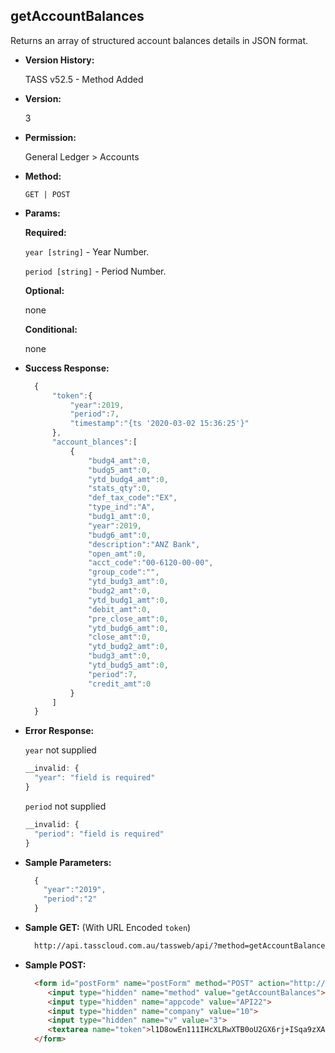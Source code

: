 **getAccountBalances**
----
  Returns an array of structured account balances details in JSON format.
  
* **Version History:**

  TASS v52.5 - Method Added

* **Version:**

  3

* **Permission:**

  General Ledger > Accounts

* **Method:**

  `GET | POST`
  
*  **Params:**

   **Required:**

   `year [string]` - Year Number.

   `period [string]` - Period Number.
   
   **Optional:**

   none

   **Conditional:**
 
   none

* **Success Response:**

    ```javascript
      {
          "token":{
              "year":2019,
              "period":7,
              "timestamp":"{ts '2020-03-02 15:36:25'}"
          },
          "account_blances":[
              {
                  "budg4_amt":0,
                  "budg5_amt":0,
                  "ytd_budg4_amt":0,
                  "stats_qty":0,
                  "def_tax_code":"EX",
                  "type_ind":"A",
                  "budg1_amt":0,
                  "year":2019,
                  "budg6_amt":0,
                  "description":"ANZ Bank",
                  "open_amt":0,
                  "acct_code":"00-6120-00-00",
                  "group_code":"",
                  "ytd_budg3_amt":0,
                  "budg2_amt":0,
                  "ytd_budg1_amt":0,
                  "debit_amt":0,
                  "pre_close_amt":0,
                  "ytd_budg6_amt":0,
                  "close_amt":0,
                  "ytd_budg2_amt":0,
                  "budg3_amt":0,
                  "ytd_budg5_amt":0,
                  "period":7,
                  "credit_amt":0
              }
          ]
      }
    ```

* **Error Response:**

    `year` not supplied
    ```javascript
    __invalid: {
      "year": "field is required"
    }
    ```

    `period` not supplied
    ```javascript
    __invalid: {
      "period": "field is required"
    }
    ```
    
* **Sample Parameters:**

  ```javascript
    {
      "year":"2019",
      "period":"2"
    }
  ```

* **Sample GET:** (With URL Encoded `token`)

  ```HTML
    http://api.tasscloud.com.au/tassweb/api/?method=getAccountBalances&appcode=API22&company=10&v=3&token=l1D8owEn111IHcXLRwXTB0oU2GX6rj%2BISqa9zXA8We1Gqx9%2Fzb%2BcbVFartivsDN%2FxGgAIIjtABAYfzYPqTCpLf3gb0nW3h%2FTrPFLMhAdNcVvHD0Gz4FkRj5jRAD1aAGQ
  ```
  
* **Sample POST:**

  ```HTML
    <form id="postForm" name="postForm" method="POST" action="http://api.tasscloud.com.au/tassweb/api/">
       <input type="hidden" name="method" value="getAccountBalances">
       <input type="hidden" name="appcode" value="API22">
       <input type="hidden" name="company" value="10">
       <input type="hidden" name="v" value="3">
       <textarea name="token">l1D8owEn111IHcXLRwXTB0oU2GX6rj+ISqa9zXA8We1Gqx9/zb+cbVFartivsDN/xGgAIIjtABAYfzYPqTCpLf3gb0nW3h/TrPFLMhAdNcVvHD0Gz4FkRj5jRAD1aAGQ</textarea>
    </form>
  ```
